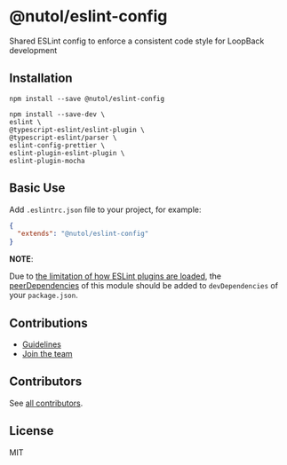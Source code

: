 # @nutol/eslint-config

Shared ESLint config to enforce a consistent code style for LoopBack development

## Installation

```shell
npm install --save @nutol/eslint-config

npm install --save-dev \
eslint \
@typescript-eslint/eslint-plugin \
@typescript-eslint/parser \
eslint-config-prettier \
eslint-plugin-eslint-plugin \
eslint-plugin-mocha
```

## Basic Use

Add `.eslintrc.json` file to your project, for example:

```json
{
  "extends": "@nutol/eslint-config"
}
```

**NOTE**:

Due to
[the limitation of how ESLint plugins are loaded](https://github.com/eslint/rfcs/tree/master/designs/2018-simplified-package-loading),
the [peerDependencies](package.json) of this module should be added to `devDependencies` of your `package.json`.

## Contributions

- [Guidelines](https://github.com/nutoljs/nutol/blob/master/docs/CONTRIBUTING.md)
- [Join the team](https://github.com/nutoljs/nutol/issues/110)

## Contributors

See [all contributors](https://github.com/nutoljs/nutol/graphs/contributors).

## License

MIT
